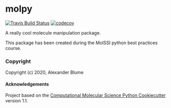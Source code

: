 molpy
==============================
[//]: # (Badges)
[![Travis Build Status](https://travis-ci.org/alexg9010/molpy.svg?branch=master)](https://travis-ci.org/alexg9010/molpy)
[![codecov](https://codecov.io/gh/alexg9010/molpy/branch/master/graph/badge.svg)](https://codecov.io/gh/alexg9010/molpy/branch/master)

A really cool molecule manipulation package.

This package has been created during the MolSSI python best practices course. 

### Copyright

Copyright (c) 2020, Alexander Blume


#### Acknowledgements
 
Project based on the 
[Computational Molecular Science Python Cookiecutter](https://github.com/molssi/cookiecutter-cms) version 1.1.
